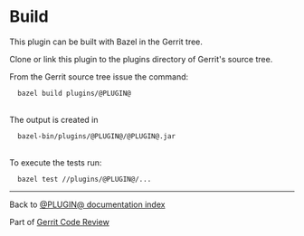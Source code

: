 # Build

This plugin can be built with Bazel in the Gerrit tree.

Clone or link this plugin to the plugins directory of Gerrit's
source tree.

From the Gerrit source tree issue the command:

```
  bazel build plugins/@PLUGIN@
```
\
The output is created in

```
  bazel-bin/plugins/@PLUGIN@/@PLUGIN@.jar
```
\
To execute the tests run:

```
  bazel test //plugins/@PLUGIN@/...
```

---

Back to [@PLUGIN@ documentation index](index.html)

Part of [Gerrit Code Review](../../../Documentation/index.html)
